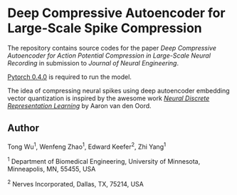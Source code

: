 # Deep Compressive Autoencoder for Large-Scale Spike Compression

The repository contains source codes for the paper *Deep Compressive Autoencoder for Action Potential
Compression in Large-Scale Neural Recording* in submission to *Journal of Neural Engineering*.

[Pytorch 0.4.0](https://pytorch.org/) is required to run the model.

The idea of compressing neural spikes using deep autoencoder embedding vector quantization is inspired by the awesome work [*Neural Discrete Representation Learning*](http://arxiv.org/abs/1711.00937) by Aaron van den Oord.

## Author
Tong Wu<sup>1</sup>, Wenfeng Zhao<sup>1</sup>, Edward Keefer<sup>2</sup>, Zhi Yang<sup>1</sup>

<sup>1</sup> Department of Biomedical Engineering, University of Minnesota, Minneapolis, MN, 55455, USA

<sup>2</sup> Nerves Incorporated, Dallas, TX, 75214, USA